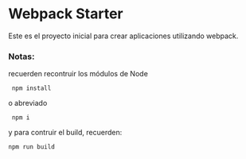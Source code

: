 # Webpack  Starter

Este es el proyecto inicial para crear aplicaciones utilizando webpack.

### Notas:
recuerden recontruir los módulos de Node

```
 npm install
```
o abreviado

```
 npm i
```
y para contruir el build, recuerden:

```
npm run build
```

